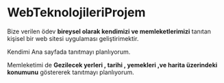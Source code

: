 # WebTeknolojileriProjem
<p> Bize verilen ödev <b>bireysel olarak kendimizi ve memleketlerimizi</b> tanıtan kişisel bir web sitesi uygulaması
geliştirimektir.
<p> Kendimi Ana sayfada tanıtmayı planlıyorum.  

<p> Memleketimi de <b>Gezilecek yerleri , tarihi , yemekleri ,ve harita üzerindeki konumunu</b> göstererek tanıtmayı planlıyorum.
